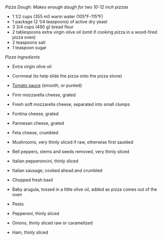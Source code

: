 *Pizza Dough: Makes enough dough for two 10-12 inch pizzas*

- 1 1/2 cups (355 ml) warm water (105°F-115°F)
- 1 package (2 1/4 teaspoons) of active dry yeast
- 3 3/4 cups (490 g) bread flour
- 2 tablespoons extra virgin olive oil (omit if cooking pizza in a wood-fired pizza oven)
- 2 teaspoons salt
- 1 teaspoon sugar

*Pizza Ingredients*

- Extra virgin olive oil
- Cornmeal (to help slide the pizza onto the pizza stone)

- [Tomato sauce](https://www.simplyrecipes.com/recipes/basic_tomato_sauce/) (smooth, or puréed)
- Firm mozzarella cheese, grated
- Fresh soft mozzarella cheese, separated into small clumps
- Fontina cheese, grated
- Parmesan cheese, grated
- Feta cheese, crumbled
- Mushrooms, very thinly sliced if raw, otherwise first sautéed
- Bell peppers, stems and seeds removed, very thinly sliced
- Italian pepperoncini, thinly sliced
- Italian sausage, cooked ahead and crumbled
- Chopped fresh basil
- Baby arugula, tossed in a little olive oil, added as pizza comes out of the oven
- Pesto
- Pepperoni, thinly sliced
- Onions, thinly sliced raw or caramelized
- Ham, thinly sliced